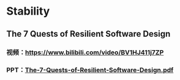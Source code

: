 # Stability

## The 7 Quests of Resilient Software Design
### 视频：https://www.bilibili.com/video/BV1HJ411j7ZP
### PPT：[The-7-Quests-of-Resilient-Software-Design.pdf](./_Resources/The-7-Quests-of-Resilient-Software-Design.pdf)
